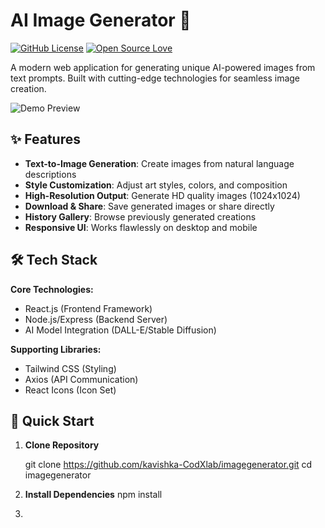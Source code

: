
# AI Image Generator 🎨

[![GitHub License](https://img.shields.io/badge/license-MIT-blue.svg)](https://opensource.org/licenses/MIT)
[![Open Source Love](https://badges.frapsoft.com/os/v2/open-source.svg?v=103)](https://github.com/kavishka-CodXlab/imagegenerator)

A modern web application for generating unique AI-powered images from text prompts. Built with cutting-edge technologies for seamless image creation.

![Demo Preview](/assets/demo.gif) <!-- Add your demo gif/screenshot path -->

## ✨ Features

- **Text-to-Image Generation**: Create images from natural language descriptions
- **Style Customization**: Adjust art styles, colors, and composition
- **High-Resolution Output**: Generate HD quality images (1024x1024)
- **Download & Share**: Save generated images or share directly
- **History Gallery**: Browse previously generated creations
- **Responsive UI**: Works flawlessly on desktop and mobile

## 🛠 Tech Stack

**Core Technologies:**
- React.js (Frontend Framework)
- Node.js/Express (Backend Server)
- AI Model Integration (DALL-E/Stable Diffusion) <!-- Specify actual API used -->

**Supporting Libraries:**
- Tailwind CSS (Styling)
- Axios (API Communication)
- React Icons (Icon Set)

## 🚀 Quick Start

1. **Clone Repository**
   
   git clone https://github.com/kavishka-CodXlab/imagegenerator.git
   cd imagegenerator

 2. **Install Dependencies**
     npm install
 3. 

    


   
